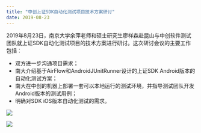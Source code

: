 ```yaml
---
title: "中创上证SDK自动化测试项目技术方案研讨"
date: 2019-08-23  
---
```



2019年8月23日，南京大学余萍老师和硕士研究生廖祥森赴昆山与中创软件测试团队就上证SDK自动化测试项目的技术方案进行研讨。这次研讨会议的主要工作包括：

- 双方进一步沟通项目需求；
- 南大介绍基于AirFlow和AndroidJUnitRunner设计的上证SDK Android版本的自动化测试方案；
- 南大在中创的机器上部署一套可以本地运行的测试环境，并指导测试团队开发Android版本的测试用例；
- 明确对SDK iOS版本自动化测试的需求。

![](http://cdn.njuics.cn/kunshan823-1.jpg) 

![](http://cdn.njuics.cn/kunshan823-2.jpg) 


